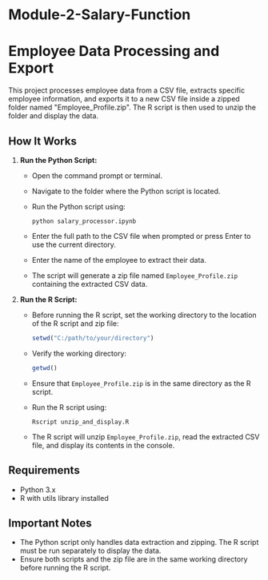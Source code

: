# Module-2-Salary-Function

# Employee Data Processing and Export

This project processes employee data from a CSV file, extracts specific employee information, and exports it to a new CSV file inside a zipped folder named "Employee\_Profile.zip". The R script is then used to unzip the folder and display the data.

## How It Works

1. **Run the Python Script:**

   * Open the command prompt or terminal.
   * Navigate to the folder where the Python script is located.
   * Run the Python script using:

     ```
     python salary_processor.ipynb
     ```
   * Enter the full path to the CSV file when prompted or press Enter to use the current directory.
   * Enter the name of the employee to extract their data.
   * The script will generate a zip file named `Employee_Profile.zip` containing the extracted CSV data.

2. **Run the R Script:**

   * Before running the R script, set the working directory to the location of the R script and zip file:

     ```r
     setwd("C:/path/to/your/directory")
     ```
   * Verify the working directory:

     ```r
     getwd()
     ```
   * Ensure that `Employee_Profile.zip` is in the same directory as the R script.
   * Run the R script using:

     ```
     Rscript unzip_and_display.R
     ```
   * The R script will unzip `Employee_Profile.zip`, read the extracted CSV file, and display its contents in the console.

## Requirements

* Python 3.x
* R with utils library installed

## Important Notes

* The Python script only handles data extraction and zipping. The R script must be run separately to display the data.
* Ensure both scripts and the zip file are in the same working directory before running the R script.
